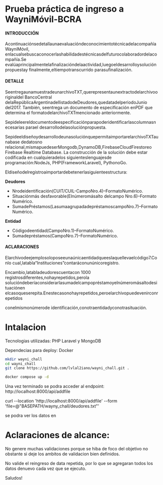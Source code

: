 # Prueba práctica de ingreso a WayniMóvil-BCRA



#### INTRODUCCIÓN

AcontinuaciónsedetallaunaevaluacióndeconocimientotécnicadelacompañíaWayniMóvil,
enlacualsebuscaconocerlashabilidadestécnicasdelfuturocolaboradordelacompañía.Se
evalúaprincipalmentelafinalizacióndelaactividad,luegoeldesarrolloysoluciónpropuestay
finalmente,eltiempotranscurrido parasufinalización.

#### DETALLE

SeentregaunamuestradeunarchivoTXT,querepresentaunextractodelarchivooriginaldel
BancoCentral delaRepúblicaArgentinadellistadodeDeudores,quedatadelperiodoJunio
del2017. También, seentrega un documento de especificación enPDF que determina el
formatodelarchivoTXTmencionado anteriormente.

Sepideleereldocumentodeespecificaciónparapoderidentificarlascolumnasnecesarias
parael desarrollodelasoluciónpropuesta.

SepideeldiseñoydesarrollodeunasoluciónquepermitaimportarelarchivoTXTaunabase
dedatosno relacional,mismapuedeserMongodb,DynamoDB,FirebaseCloudFirestoreo
Firebase Realtime Database. La construcción de la solución debe estar codificada en
cualquieradelos siguienteslenguajesde programación:NodeJs, PHP(FrameworkLaravel),
PythonoGo.

Eldiseñodelregistroaimportardebetenerlasiguienteestructura:

**Deudores**

- Nrodeidentificación(CUIT/CUIL-CampoNro.4)–FormatoNumérico.
- Situaciónmás desfavorable(Elnúmeromásalto delcampo Nro.6)–Formato
    Numérico.
- SumadePréstamos(LasumaagrupadadepréstamoscampoNro.7)–Formato
    Numérico.

**Entidad**

- Códigodeentidad(CampoNro.1)–FormatoNumérico.
- Sumadepréstamos(CampoNro.7)–FormatoNumérico.

#### ACLARACIONES

Elarchivodeejemplosoloposeeunaúnicaentidadqueeslaquellevaelcódigo7.Conlo
cual,latabla“Instituciones”contaráconunúnicoregistro.

Encambio,latabladeudorescuentacon 1000 registrosdiferentes,nohayrepetidos,perola
solucióndeberíaconsiderarlasumadelcampopréstamoyelnúmeromásaltodesituaciónen
elcasoqueserepita.Enestecasonohayrepetidos,peroelarchivopuedevenirconrepetidos


conelmismonúmerode identificación,conotraentidadyconotrasituación.


# Intalacion

Tecnologias utilizadas: PHP Laravel y MongoDB 

Dependecias para deploy: Docker

```bash
mkdir wayni_chall
cd wayni_chall
git clone https://github.com/lvlal2iano/wayni_chall.git .

docker compose up -d
``` 

Una vez terminado se podra acceder al endpoint: http://localhost:8000/api/addfile

curl --location 'http://localhost:8000/api/addfile' --form 'file=@"BASEPATH/wayny_chall/deudores.txt"'

se podra ver los datos en 
# Aclaraciones de alcance:
No genere muchas validaciones porque se hiba de foco del objetivo no obstante si deje los ambitos de validacion bien definidos.

No valide el reingreso de data repetida, por lo que se agregaran todos los datos denuevo cada vez que se ejecuto.

Saludos!